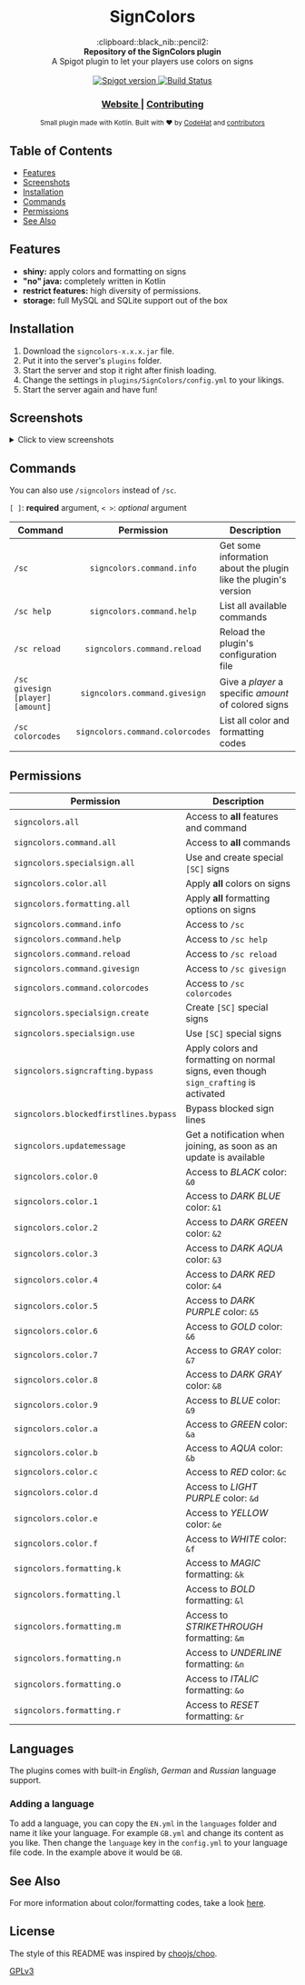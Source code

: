 <h1 align="center">SignColors</h1>

<div align="center">
  :clipboard::black_nib::pencil2:
</div>
<div align="center">
  <strong>Repository of the SignColors plugin</strong>
</div>
<div align="center">
  A Spigot plugin to let your players use colors on signs
</div>

<br />

<div align="center">
  <!-- Spigot version -->
  <a href="https://www.spigotmc.org/resources/signcolors.6135">
    <img src="https://img.shields.io/badge/spigot-v1.2.0-orange.svg?style=flat-square"
      alt="Spigot version" />
  </a>
  <!-- Build Status -->
  <a href="https://travis-ci.org/choojs/choo">
    <img src="https://img.shields.io/travis/kodehat/SignColors/master.svg?style=flat-square"
      alt="Build Status" />
  </a>
</div>

<div align="center">
  <h3>
    <a href="https://signcolors.codehat.de">
      Website
    </a>
    <span> | </span>
    <a href="https://github.com/kodehat/SignColors/blob/master/.github/CONTRIBUTING.md">
      Contributing
    </a>
  </h3>
</div>

<div align="center">
  <sub>Small plugin made with Kotlin. Built with ❤︎ by
  <a href="https://twitter.com/codehat">CodeHat</a> and
  <a href="https://github.com/kodehat/SignColors/graphs/contributors">
    contributors
  </a>
</div>


## Table of Contents
- [Features](#features)
- [Screenshots](#screenshots)
- [Installation](#installation)
- [Commands](#commands)
- [Permissions](#permissions)
- [See Also](#see-also)

## Features

- **shiny:** apply colors and formatting on signs
- **"no" java:** completely written in Kotlin
- **restrict features:** high diversity of permissions.
- **storage:** full MySQL and SQLite support out of the box

## Installation

1. Download the `signcolors-x.x.x.jar` file.
2. Put it into the server's `plugins` folder.
3. Start the server and stop it right after finish loading.
4. Change the settings in `plugins/SignColors/config.yml` to your likings.
5. Start the server again and have fun!

## Screenshots

<details>
  <summary>Click to view screenshots</summary>

  #### Colors and formats
  ![ColorsAndFormats](https://static.codehat.de/pictures/signcolors/color_preview.png "Colors and Formats")
  
  #### How to create a special sign
  ![HowToSpecialSign](https://static.codehat.de/pictures/signcolors/sign_howto.png "Creation of a special sign")

  #### Look of a special sign
  ![LookOfSpeicalSign](https://static.codehat.de/pictures/signcolors/sign_after.png "Look of special sign")

</details>

## Commands

You can also use `/signcolors` instead of `/sc`.

`[ ]`: **required** argument, `< >`: *optional* argument

| Command | Permission | Description |
| --- | :---: | --- |
| `/sc` | `signcolors.command.info` | Get some information about the plugin like the plugin's version |
| `/sc help` | `signcolors.command.help` | List all available commands |
| `/sc reload` | `signcolors.command.reload` | Reload the plugin's configuration file |
| `/sc givesign [player] [amount]` | `signcolors.command.givesign` | Give a *player* a specific *amount* of colored signs |
| `/sc colorcodes` | `signcolors.command.colorcodes` | List all color and formatting codes |

## Permissions

| Permission | Description |
| --- | --- |
| `signcolors.all` | Access to **all** features and command |
| `signcolors.command.all` | Access to **all** commands |
| `signcolors.specialsign.all` | Use and create special `[SC]` signs |
| `signcolors.color.all` | Apply **all** colors on signs |
| `signcolors.formatting.all` | Apply **all** formatting options on signs |
| `signcolors.command.info` | Access to `/sc` |
| `signcolors.command.help` | Access to `/sc help` |
| `signcolors.command.reload` | Access to `/sc reload` |
| `signcolors.command.givesign` | Access to `/sc givesign` |
| `signcolors.command.colorcodes` | Access to `/sc colorcodes` |
| `signcolors.specialsign.create` | Create `[SC]` special signs |
| `signcolors.specialsign.use` | Use `[SC]` special signs |
| `signcolors.signcrafting.bypass` | Apply colors and formatting on normal signs, even though `sign_crafting` is activated |
| `signcolors.blockedfirstlines.bypass` | Bypass blocked sign lines |
| `signcolors.updatemessage` | Get a notification when joining, as soon as an update is available |
| `signcolors.color.0` | Access to *BLACK* color: `&0` |
| `signcolors.color.1` | Access to *DARK BLUE* color: `&1` |
| `signcolors.color.2` | Access to *DARK GREEN* color: `&2` |
| `signcolors.color.3` | Access to *DARK AQUA* color: `&3` |
| `signcolors.color.4` | Access to *DARK RED* color: `&4` |
| `signcolors.color.5` | Access to *DARK PURPLE* color: `&5` |
| `signcolors.color.6` | Access to *GOLD* color: `&6` |
| `signcolors.color.7` | Access to *GRAY* color: `&7` |
| `signcolors.color.8` | Access to *DARK GRAY* color: `&8` |
| `signcolors.color.9` | Access to *BLUE* color: `&9` |
| `signcolors.color.a` | Access to *GREEN* color: `&a` |
| `signcolors.color.b` | Access to *AQUA* color: `&b` |
| `signcolors.color.c` | Access to *RED* color: `&c` |
| `signcolors.color.d` | Access to *LIGHT PURPLE* color: `&d` |
| `signcolors.color.e` | Access to *YELLOW* color: `&e` |
| `signcolors.color.f` | Access to *WHITE* color: `&f` |
| `signcolors.formatting.k` | Access to *MAGIC* formatting: `&k` |
| `signcolors.formatting.l` | Access to *BOLD* formatting: `&l` |
| `signcolors.formatting.m` | Access to *STRIKETHROUGH* formatting: `&m` |
| `signcolors.formatting.n` | Access to *UNDERLINE* formatting: `&n` |
| `signcolors.formatting.o` | Access to *ITALIC* formatting: `&o` |
| `signcolors.formatting.r` | Access to *RESET* formatting: `&r` |

## Languages

The plugins comes with built-in *English*, *German* and *Russian* language support.

### Adding a language

To add a language, you can copy the `EN.yml` in the `languages` folder and name it like your language.
For example `GB.yml` and change its content as you like.
Then change the `language` key in the `config.yml` to your language file code. In the example above it would be `GB`.

## See Also

For more information about color/formatting codes, take a look [here](https://minecraft.gamepedia.com/Formatting_codes).

## License

The style of this README was inspired by [choojs/choo](https://github.com/choojs/choo).

[GPLv3](https://tldrlegal.com/license/gnu-general-public-license-v3-(gpl-3))
